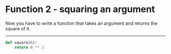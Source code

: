 # Function 2 - squaring an argument

Now you have to write a function that takes an argument and returns the square of it.

---

```py
def square(n):
    return n ** 2
```
